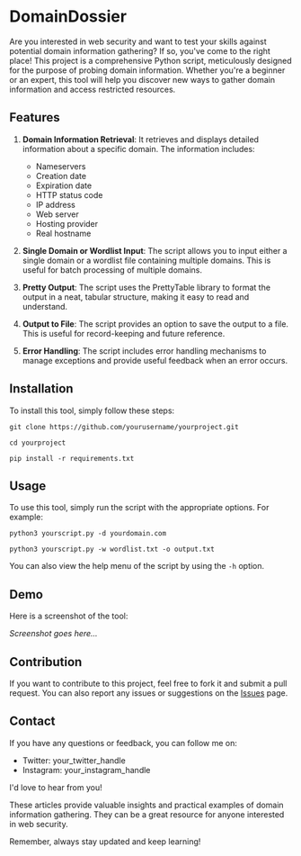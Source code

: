 


# DomainDossier

Are you interested in web security and want to test your skills against potential domain information gathering? If so, you've come to the right place! This project is a comprehensive Python script, meticulously designed for the purpose of probing domain information. Whether you're a beginner or an expert, this tool will help you discover new ways to gather domain information and access restricted resources.

## Features

1. **Domain Information Retrieval**: It retrieves and displays detailed information about a specific domain. The information includes:
   - Nameservers
   - Creation date
   - Expiration date
   - HTTP status code
   - IP address
   - Web server
   - Hosting provider
   - Real hostname

2. **Single Domain or Wordlist Input**: The script allows you to input either a single domain or a wordlist file containing multiple domains. This is useful for batch processing of multiple domains.

3. **Pretty Output**: The script uses the PrettyTable library to format the output in a neat, tabular structure, making it easy to read and understand.

4. **Output to File**: The script provides an option to save the output to a file. This is useful for record-keeping and future reference.

5. **Error Handling**: The script includes error handling mechanisms to manage exceptions and provide useful feedback when an error occurs.

## Installation

To install this tool, simply follow these steps:

```
git clone https://github.com/yourusername/yourproject.git
```
```
cd yourproject
```
```
pip install -r requirements.txt
```

## Usage

To use this tool, simply run the script with the appropriate options. For example:

```
python3 yourscript.py -d yourdomain.com
```
```
python3 yourscript.py -w wordlist.txt -o output.txt
```

You can also view the help menu of the script by using the `-h` option.

## Demo

Here is a screenshot of the tool:

*Screenshot goes here...*

## Contribution

If you want to contribute to this project, feel free to fork it and submit a pull request. You can also report any issues or suggestions on the [Issues](https://github.com/diiablo00/DomainDossier/issues) page.

## Contact

If you have any questions or feedback, you can follow me on:
- Twitter: your_twitter_handle
- Instagram: your_instagram_handle

I'd love to hear from you!


These articles provide valuable insights and practical examples of domain information gathering. They can be a great resource for anyone interested in web security.

Remember, always stay updated and keep learning!
